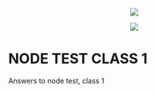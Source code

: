 <p align="center"><img src="https://i.imgur.com/rLMxMbQ.png"/></p>
<p align="center"><img src="https://www.educacionit.com/images/logo-educacionit.png"/></p>

# NODE TEST CLASS 1
Answers to node test, class 1
  
<br>
<br>
